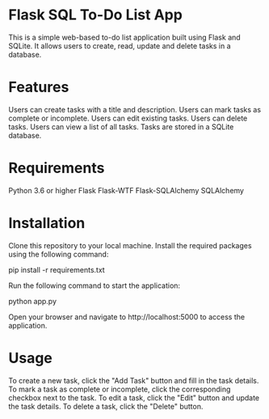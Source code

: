 # Flask SQL To-Do List App
This is a simple web-based to-do list application built using Flask and SQLite. It allows users to create, read, update and delete tasks in a database.

# Features
Users can create tasks with a title and description.
Users can mark tasks as complete or incomplete.
Users can edit existing tasks.
Users can delete tasks.
Users can view a list of all tasks.
Tasks are stored in a SQLite database.

# Requirements
Python 3.6 or higher
Flask
Flask-WTF
Flask-SQLAlchemy
SQLAlchemy

# Installation
Clone this repository to your local machine.
Install the required packages using the following command:

pip install -r requirements.txt

Run the following command to start the application:

python app.py

Open your browser and navigate to http://localhost:5000 to access the application.

# Usage

To create a new task, click the "Add Task" button and fill in the task details.
To mark a task as complete or incomplete, click the corresponding checkbox next to the task.
To edit a task, click the "Edit" button and update the task details.
To delete a task, click the "Delete" button.


